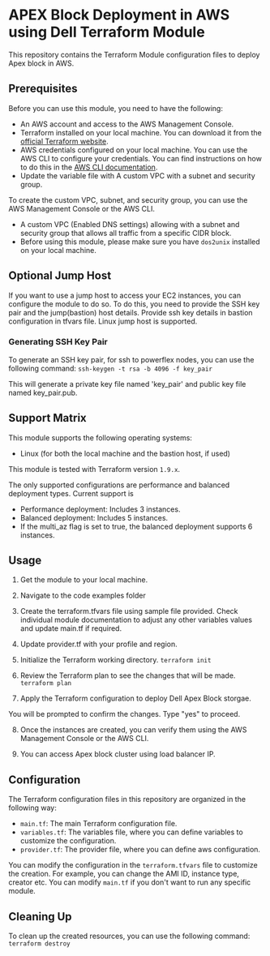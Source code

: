 <!--
Copyright (c) 2024 Dell Inc., or its subsidiaries. All Rights Reserved.

Licensed under the Mozilla Public License Version 2.0 (the "License");
you may not use this file except in compliance with the License.
You may obtain a copy of the License at

    http://mozilla.org/MPL/2.0/


Unless required by applicable law or agreed to in writing, software
distributed under the License is distributed on an "AS IS" BASIS,
WITHOUT WARRANTIES OR CONDITIONS OF ANY KIND, either express or implied.
See the License for the specific language governing permissions and
limitations under the License.
-->

# APEX Block Deployment in AWS using Dell Terraform Module

This repository contains the Terraform Module configuration files to deploy Apex block in AWS.

## Prerequisites

Before you can use this module, you need to have the following:

- An AWS account and access to the AWS Management Console.
- Terraform installed on your local machine. You can download it from the [official Terraform website](https://www.terraform.io/downloads.html).
- AWS credentials configured on your local machine. You can use the AWS CLI to configure your credentials. You can find instructions on how to do this in the [AWS CLI documentation](https://docs.aws.amazon.com/cli/latest/userguide/cli-configure-files.html).
- Update the variable file with 
  A custom VPC with a subnet and security group.

To create the custom VPC, subnet, and security group, you can use the AWS Management Console or the AWS CLI.

- A custom VPC (Enabled DNS settings) allowing with a subnet and security group that allows all traffic from a specific CIDR block.
- Before using this module, please make sure you have `dos2unix` installed on your local machine.

## Optional Jump Host

If you want to use a jump host to access your EC2 instances, you can configure the module to do so. To do this, you need to provide the SSH key pair and the jump(bastion) host details. Provide ssh key details in bastion configuration in tfvars file. Linux jump host is supported. 

### Generating SSH Key Pair

To generate an SSH key pair, for ssh to powerflex nodes, you can use the following command:
`ssh-keygen -t rsa -b 4096 -f key_pair`

This will generate a private key file named 'key_pair' and public key file named key_pair.pub.

## Support Matrix

This module supports the following operating systems:

- Linux (for both the local machine and the bastion host, if used)

This module is tested with Terraform version `1.9.x`.

The only supported configurations are performance and balanced deployment types. Current support is 

- Performance deployment: Includes 3 instances.
- Balanced deployment: Includes 5 instances.
- If the multi_az flag is set to true, the balanced deployment supports 6 instances.

## Usage

1. Get the module to your local machine.

2. Navigate to the code examples folder

3. Create the terraform.tfvars file using sample file provided. Check individual module documentation to adjust any other variables values and update main.tf if required. 

4. Update provider.tf with your profile and region.

5. Initialize the Terraform working directory.
 `
 terraform init
 `

6. Review the Terraform plan to see the changes that will be made.
`
terraform plan
`
7. Apply the Terraform configuration to deploy Dell Apex Block storgae.

You will be prompted to confirm the changes. Type "yes" to proceed.

8. Once the instances are created, you can verify them using the AWS Management Console or the AWS CLI.

9. You can access Apex block cluster using load balancer IP. 

## Configuration

The Terraform configuration files in this repository are organized in the following way:

- `main.tf`: The main Terraform configuration file.
- `variables.tf`: The variables file, where you can define variables to customize the configuration.
- `provider.tf`: The provider file, where you can define aws configuration.

You can modify the configuration in the `terraform.tfvars` file to customize the creation. For example, you can change the AMI ID, instance type, creator etc.
You can modify `main.tf` if you don't want to run any specific module.

## Cleaning Up

To clean up the created resources, you can use the following command:
`terraform destroy`



